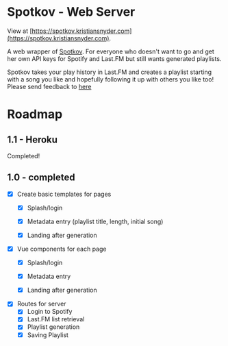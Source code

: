 # Spotkov - Web Server

View at [https://spotkov.kristiansnyder.com](https://spotkov.kristiansnyder.com).

A web wrapper of [Spotkov](https://github.com/snyderks/spotkov).
For everyone who doesn't want to go and get her own API keys for Spotify and Last.FM but still wants generated playlists.

Spotkov takes your play history in Last.FM and creates a playlist starting with a song you like and hopefully following it up with others you like too!
Please send feedback to [here](mailto:snyderkristian@gmail.com)

# Roadmap
## 1.1 - Heroku
Completed!
## 1.0 - completed
 - [x] Create basic templates for pages
    - [x] Splash/login
    - [x] Metadata entry (playlist title, length, initial song)
    - [x] Landing after generation

    
- [x] Vue components for each page
    - [x] Splash/login
    - [x] Metadata entry
    - [x] Landing after generation


- [x] Routes for server
    - [x] Login to Spotify
    - [x] Last.FM list retrieval
    - [x] Playlist generation
    - [x] Saving Playlist
